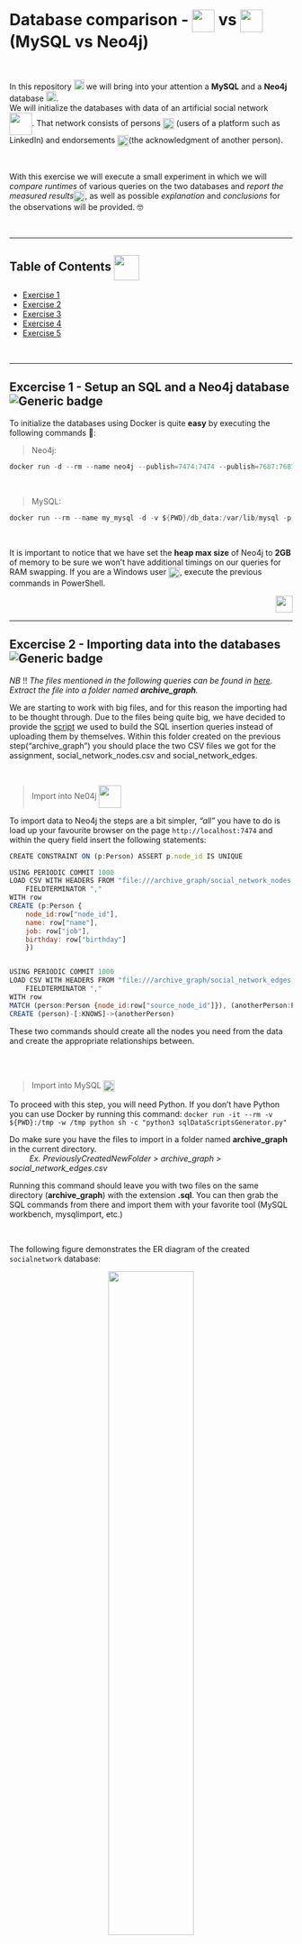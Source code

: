 # Database comparison - <img src="https://pngimg.com/uploads/mysql/mysql_PNG9.png" height="40" align="center"> vs <img src="https://go.neo4j.com/rs/710-RRC-335/images/neo4j_logo_globe.png" height="40" align="center"> (MySQL vs Neo4j)
</br>

In this repository <img src="https://cdn.iconscout.com/icon/premium/png-256-thumb/repository-15-834642.png" height="18"> we will bring into your attention a **MySQL** and a **Neo4j** database <img src="https://image.flaticon.com/icons/svg/148/148825.svg" height="18">. 
</br>We will initialize the databases with data of an artificial social network <img src="https://trello-attachments.s3.amazonaws.com/5a0c1bbf93b2d2556f9cc845/5a1d5bbf034dbe3bcf832cf0/2c8f6c9ea06bcd9f7aa83a0b59827140/socialNetwork.png" height="40" align="center">. That network consists of persons <img src="https://trello-attachments.s3.amazonaws.com/5a0c1bbf93b2d2556f9cc845/5a1d5bbf034dbe3bcf832cf0/9e587ab061dd7797aebfb1be424eb8ce/people-icon-in-various-color-vector-21092005.jpg" height="20" align="center"> (users of a platform such as LinkedIn) and endorsements <img src="https://trello-attachments.s3.amazonaws.com/5a0c1bbf93b2d2556f9cc845/5a1d5bbf034dbe3bcf832cf0/ba9a3fe0f8b72850b2618876b000bdc0/blue-handshake-icon-flat-style-vector-11304772.jpg" height="20" align="center">(the acknowledgment of another person).

</br>

With this exercise we will execute a small experiment in which we will _compare runtimes_ of various queries on the two databases and _report the measured results_<img src="https://i.ibb.co/DkGjv3L/law-scale-icon-justice-outline-icon-vector-17484259.jpg" height="20" align="center">, as well as possible _explanation_ and _conclusions_ for the observations will be provided. :nerd_face:

</br>

----
<a name="toc"></a>
## Table of Contents <img src="https://waffleio-direct-uploads-production.s3.amazonaws.com/uploads/5b631124103d580013dcf6a4/125516c66e82c728ace21e0d46db978826878dba87e6ab03f60da1cd6416743e7853e37a25cbb77ef1132d43434d0eee1e020a17b8eb8339a3e46979820e5ae8d76b5d72943411adb0d41beb57bb72895d99a4fedb1294b7607caddecd5d340c041f83fe5830a29148cc5bf64be94b57b65e.png" align="center" height="45"> 
* [Exercise 1](#ex1)
* [Exercise 2](#ex2)
* [Exercise 3](#ex3)
* [Exercise 4](#ex4)
* [Exercise 5](#ex5)

<br/>

----
<a name="ex1"></a>
## Excercise 1 - Setup an SQL and a Neo4j database ![Generic badge](https://img.shields.io/badge/Setup-databases-informational.svg)
To initialize the databases using Docker is quite **easy** by executing the following commands :whale::
> Neo4j:
```c#
docker run -d --rm --name neo4j --publish=7474:7474 --publish=7687:7687 -v ${PWD}:/var/lib/neo4j/import --env NEO4J_AUTH=neo4j/fancy99Doorknob --env=NEO4J_dbms_memory_pagecache_size=4G --env=NEO4J_dbms_memory_heap_initial__size=4G --env=NEO4J_dbms_memory_heap_max__size=4G neo4j
```

</br>

> MySQL:
```c#
docker run --rm --name my_mysql -d -v ${PWD}/db_data:/var/lib/mysql -p 3306:3306 -e MYSQL_ROOT_PASSWORD=123456 mysql --max-allowed-packet=1073741824
```
</br>

It is important to notice that we have set the **heap max size** of Neo4j to **2GB** of memory to be sure we won’t have additional timings on our queries for RAM swapping. If you are a Windows user <img src="https://images.all-free-download.com/images/graphiclarge/windows_81_default_icon_pack_6830210.jpg" height="20" align="center">, execute the previous commands in PowerShell.
</br>

<p align="right">
<a href="#toc"><img src="https://waffleio-direct-uploads-production.s3.amazonaws.com/uploads/5b631124103d580013dcf6a4/125516c66e82c728ace21e0d46e1999b248790ebc3abaf51ab57f5973d047d317c06a6722887e27de91429570d564ead490e5b10aaf8db29b4aa2e32db025fb28c341521842f1bbeb98b15be04bf22834b80bfbb8f49c0e92f68.png" width="30"></a>
</p>

---
<a name="ex2"></a>
## Excercise 2 - Importing data into the databases ![Generic badge](https://img.shields.io/badge/Data-import-yellowgreen.svg)

_NB_ :bangbang: _The files mentioned in the following queries can be found in [here](https://github.com/datsoftlyngby/soft2019spring-databases/raw/master/data/archive_graph.tar.gz). Extract the file into a folder named **archive_graph**._

We are starting to work with big files, and for this reason the importing had to be thought through. Due to the files being quite big, we have decided to provide the [script](./sqlDataScriptsGenerator.py) we used to build the SQL insertion queries instead of uploading them by themselves. Within this folder created on the previous step(“archive_graph”) you should place the two CSV files we got for the assignment, social_network_nodes.csv and social_network_edges.

</br>

> Import into Ne04j <img src="https://cdn-ak.f.st-hatena.com/images/fotolife/V/Vastee/20180509/20180509140835.gif" height="40" align="center">

To import data to Neo4j the steps are a bit simpler, _“all”_ you have to do is load up your favourite browser on the page `http://localhost:7474` and within the query field insert the following statements:

```javascript
CREATE CONSTRAINT ON (p:Person) ASSERT p.node_id IS UNIQUE

USING PERIODIC COMMIT 1000
LOAD CSV WITH HEADERS FROM "file:///archive_graph/social_network_nodes.csv" AS row 
    FIELDTERMINATOR ","
WITH row
CREATE (p:Person {
    node_id:row["node_id"],
    name: row["name"],
    job: row["job"],
    birthday: row["birthday"]
    })


USING PERIODIC COMMIT 1000    
LOAD CSV WITH HEADERS FROM "file:///archive_graph/social_network_edges.csv" AS row 
    FIELDTERMINATOR ","
WITH row
MATCH (person:Person {node_id:row["source_node_id"]}), (anotherPerson:Person {node_id:row["target_node_id"]})
CREATE (person)-[:KNOWS]->(anotherPerson)
```

These two commands should create all the nodes you need from the data and create the appropriate relationships between.

</br>
</br>

> Import into MySQL <img align="center" height="20" src="https://thumbs.gfycat.com/CelebratedComplexDipper-max-1mb.gif">

To proceed with this step, you will need Python. If you don’t have Python you can use Docker by running this command:
`docker run -it --rm -v ${PWD}:/tmp -w /tmp python sh -c "python3 sqlDataScriptsGenerator.py"`

Do make sure you have the files to import in a folder named **archive_graph** in the current directory. </br> &nbsp;&nbsp;&nbsp;&nbsp;&nbsp;&nbsp;&nbsp;&nbsp; _Ex. PreviouslyCreatedNewFolder > archive_graph > social_network_edges.csv_


Running this command should leave you with two files on the same directory (**archive_graph**) with the extension **.sql**. You can then grab the SQL commands from there and import them with your favorite tool (MySQL workbench, mysqlimport, etc.)

</br>

The following figure demonstrates the ER diagram of the created `socialnetwork` database:

<p align="center">
<img src="https://waffleio-direct-uploads-production.s3.amazonaws.com/uploads/5b631124103d580013dcf6a4/125516c66e82c728ace21e0d46db978826878dba87e6ab03f60da1cd6416723e7952e37b26cbb170f1112243434d0eee1e020a17b8eb8339a3e46979820e5ae8d76b5d72943411adb0d41beb57bb72895d99a4fedb1294b7607caddecd5d340c041f83fe5830a79849c15ef348e94d53b65e.png" width="55%">
</p>

<p align="right">
<a href="#toc"><img src="https://waffleio-direct-uploads-production.s3.amazonaws.com/uploads/5b631124103d580013dcf6a4/125516c66e82c728ace21e0d46e1999b248790ebc3abaf51ab57f5973d047d317c06a6722887e27de91429570d564ead490e5b10aaf8db29b4aa2e32db025fb28c341521842f1bbeb98b15be04bf22834b80bfbb8f49c0e92f68.png" width="30"></a>
</p>

----
<a name="ex3"></a>
## Excercise 3 - Construct queries in SQL and in Cypher ![Generic badge](https://img.shields.io/badge/Query-construction-yellow.svg)

#### I. All persons that a person endorses (endorsements of depth :one:)
> Cypher
```javascript
MATCH(:Person {node_id:'16'})-[:KNOWS*1..1]->(known:Person)
RETURN known.name
```
> SQL
```sql
SELECT Person.name 
FROM Knows
INNER JOIN Person ON target_node_id = Person.node_id
WHERE source_node_id = 16;
```
<br/>

#### II. All persons that are endorsed by endorsed persons of a person (endorsements of depth :two:)
> Cypher
```javascript
MATCH(:Person {node_id:'16'})-[:KNOWS*2..2]->(known:Person)
RETURN known.name
```
> SQL
```sql
WITH depthOne AS
	(SELECT Person.* 
	FROM Knows
	INNER JOIN Person ON target_node_id = Person.node_id
	WHERE source_node_id = 16)
SELECT Person.name 
FROM depthOne
INNER JOIN Knows ON Knows.source_node_id = depthOne.node_id
INNER JOIN Person ON Person.node_id = Knows.target_node_id;
```
<br/>

#### III. All persons that ... (endorsements of depth :three:)
> Cypher
```javascript
MATCH(:Person {node_id:'16'})-[:KNOWS*3..3]->(known:Person)
RETURN known.name
```
> SQL
```sql
WITH depthOne AS
	(SELECT Person.* 
	FROM Knows
	INNER JOIN Person ON target_node_id = Person.node_id
	WHERE source_node_id = 16),
depthTwo AS
	(SELECT Person.* 
	FROM depthOne
	INNER JOIN Knows ON Knows.source_node_id = depthOne.node_id
	INNER JOIN Person ON Person.node_id = Knows.target_node_id)
SELECT Person.name 
FROM depthTwo
INNER JOIN Knows ON Knows.source_node_id = depthTwo.node_id
INNER JOIN Person ON Person.node_id = Knows.target_node_id;
```
<br/>

#### IV. All persons that ... (endorsements of depth :four:)
> Cypher
```javascript
MATCH(:Person {node_id:'16'})-[:KNOWS*4..4]->(known:Person)
RETURN known.name
```
> SQL
```sql
WITH depthOne AS
	(SELECT Person.* 
	FROM Knows
	INNER JOIN Person ON target_node_id = Person.node_id
	WHERE source_node_id = 16),
depthTwo AS
	(SELECT Person.* 
	FROM depthOne
	INNER JOIN Knows ON Knows.source_node_id = depthOne.node_id
	INNER JOIN Person ON Person.node_id = Knows.target_node_id),
depthThree AS
	(SELECT Person.* 
	FROM depthTwo
	INNER JOIN Knows ON Knows.source_node_id = depthTwo.node_id
	INNER JOIN Person ON Person.node_id = Knows.target_node_id)
SELECT Person.name 
FROM depthThree
INNER JOIN Knows ON Knows.source_node_id = depthThree.node_id
INNER JOIN Person ON Person.node_id = Knows.target_node_id;

```
<br/>

#### V. All persons that ... (endorsements of depth :five:)
> Cypher
```javascript
MATCH(:Person {node_id:'16'})-[:KNOWS*5..5]->(known:Person)
RETURN known.name
```
> SQL
```sql
WITH depthOne AS
	(SELECT Person.* 
	FROM Knows
	INNER JOIN Person ON target_node_id = Person.node_id
	WHERE source_node_id = 16),
depthTwo AS
	(SELECT Person.* 
	FROM depthOne
	INNER JOIN Knows ON Knows.source_node_id = depthOne.node_id
	INNER JOIN Person ON Person.node_id = Knows.target_node_id),
depthThree AS
	(SELECT Person.* 
	FROM depthTwo
	INNER JOIN Knows ON Knows.source_node_id = depthTwo.node_id
	INNER JOIN Person ON Person.node_id = Knows.target_node_id),
depthFour AS
	(SELECT Person.* 
	FROM depthThree
	INNER JOIN Knows ON Knows.source_node_id = depthThree.node_id
	INNER JOIN Person ON Person.node_id = Knows.target_node_id)
SELECT Person.name 
FROM depthFour
INNER JOIN Knows ON Knows.source_node_id = depthFour.node_id
INNER JOIN Person ON Person.node_id = Knows.target_node_id;

```
<br/>

<p align="right">
<a href="#toc"><img src="https://waffleio-direct-uploads-production.s3.amazonaws.com/uploads/5b631124103d580013dcf6a4/125516c66e82c728ace21e0d46e1999b248790ebc3abaf51ab57f5973d047d317c06a6722887e27de91429570d564ead490e5b10aaf8db29b4aa2e32db025fb28c341521842f1bbeb98b15be04bf22834b80bfbb8f49c0e92f68.png" width="30"></a>
</p>

----
<a name="ex4"></a>
## Excercise 4 - Writing an execution program ![Generic badge](https://img.shields.io/badge/Execution-program-green.svg)

A program in Python <img src="https://www.python.org/static/opengraph-icon-200x200.png" height="25" align="center"> was written where we can automatically execute the above queries for twenty random nodes against the two respective databases. It can be found in [databasePerformanceFinder.py](./databasePerformanceFinder.py)

</br>

To be able to run it you once again will need Python, and if you are running them within your computer (not through the following docker command) be sure to install the following packages for **python**, **mysql-connector-python** and **neo4j**. 

These can normally be installed through the following commands:

`pip install mysql-connector-python`</br>
`pip install neo4j`

</br>

In case you don’t have python installed on your machine you can run the application through the following command: 

```c#
docker run -it --rm --net=host -v ${PWD}:/tmp -w /tmp python sh -c "pip install mysql-connector-python && pip install neo4j && python3 databasePerformanceFinder.py"
```
<br/>

<p align="right">
<a href="#toc"><img src="https://waffleio-direct-uploads-production.s3.amazonaws.com/uploads/5b631124103d580013dcf6a4/125516c66e82c728ace21e0d46e1999b248790ebc3abaf51ab57f5973d047d317c06a6722887e27de91429570d564ead490e5b10aaf8db29b4aa2e32db025fb28c341521842f1bbeb98b15be04bf22834b80bfbb8f49c0e92f68.png" width="30"></a>
</p>

----
<a name="ex5"></a>
## Excercise 5 - Measure the average and median execution times of each query ![Generic badge](https://img.shields.io/badge/Average-median-inactive.svg?labelColor=9cf)

> Times of each query for each id

Within this table you can find all the single execution results that were gathered to calculate the _average_ and the _median_ in the next section.

<table>
    <tr>
        <th>
            Person ID
        </th>
        <th>
        </th>
        <th>
            Depth 1
        </th>
        <th>
            Depth 2
        </th>
        <th>
            Depth 3
        </th>
        <th>
            Depth 4
        </th>
        <th>
            Depth 5
        </th>
    </tr>
    <tr>
        <td align="center">
             <b>97452</b>
        </td>
        <td>
            <table align="center">
                <tr>
                    <td>MySQL</td>
                </tr>
                <tr>
                    <td>Neo4j</td>
                </tr>
            </table>
        </td>
        <td>
            <table align="center">
                <tr>
                    <td align="center">0.03653</td>
                </tr>
                <tr>
                    <td align="center">1.22664</td>
                </tr>
            </table>
        </td>
        <td>
            <table align="center">
                <tr>
                    <td align="center">0.37388</td>
                </tr>
                <tr>
                    <td align="center">0.39445</td>
                </tr>
            </table>
        </td>
        <td>
            <table align="center">
                <tr>
                    <td align="center">3.51995</td>
                </tr>
                <tr>
                    <td align="center">3.01810</td>
                </tr>
            </table>
        </td>
        <td>
            <table align="center">
                <tr>
                    <td align="center">24.1196</td>
                </tr>
                <tr>
                    <td align="center">17.8080</td>
                </tr>
            </table>
        </td>
        <td>
            <table align="center">
                <tr>
                    <td align="center">184.538</td>
                </tr>
                <tr>
                    <td align="center">86.7519</td>
                </tr>
            </table>
        </td>
    </tr>
    <tr>
        <td align="center">
            <b>255867</b>
        </td>
        <td>
            <table align="center">
                <tr>
                    <td>MySQL</td>
                </tr>
                <tr>
                    <td>Neo4j</td>
                </tr>
            </table>
        </td>
        <td>
            <table align="center">
                <tr>
                    <td align="center">0.00437</td>
                </tr>
                <tr>
                    <td align="center">0.06993</td>
                </tr>
            </table>
        </td>
        <td>
            <table align="center">
                <tr>
                    <td align="center">0.01433</td>
                </tr>
                <tr>
                    <td align="center">0.08220</td>
                </tr>
            </table>
        </td>
        <td>
            <table align="center">
                <tr>
                    <td align="center">0.27315</td>
                </tr>
                <tr>
                    <td align="center">0.09300</td>
                </tr>
            </table>
        </td>
        <td>
            <table align="center">
                <tr>
                    <td align="center">8.06737</td>
                </tr>
                <tr>
                    <td align="center">1.06203</td>
                </tr>
            </table>
        </td>
        <td>
            <table align="center">
                <tr>
                    <td align="center">101.861</td>
                </tr>
                <tr>
                    <td align="center">26.3120</td>
                </tr>
            </table>
        </td>
    </tr>
    <tr>
        <td align="center">
            <b>130040</b>
        </td>
        <td>
            <table align="center">
                <tr>
                    <td>MySQL</td>
                </tr>
                <tr>
                    <td>Neo4j</td>
                </tr>
            </table>
        </td>
        <td>
            <table align="center">
                <tr>
                    <td align="center">0.00266</td>
                </tr>
                <tr>
                    <td align="center">0.04821</td>
                </tr>
            </table>
        </td>
        <td>
            <table align="center">
                <tr>
                    <td align="center">0.00825</td>
                </tr>
                <tr>
                    <td align="center">0.03834</td>
                </tr>
            </table>
        </td>
        <td>
            <table align="center">
                <tr>
                    <td align="center">0.07310</td>
                </tr>
                <tr>
                    <td align="center">0.04315</td>
                </tr>
            </table>
        </td>
        <td>
            <table align="center">
                <tr>
                    <td align="center">0.95411</td>
                </tr>
                <tr>
                    <td align="center">0.31826</td>
                </tr>
            </table>
        </td>
        <td>
            <table align="center">
                <tr>
                    <td align="center">21.8818</td>
                </tr>
                <tr>
                    <td align="center">6.25341</td>
                </tr>
            </table>
        </td>
    </tr>
    <tr>
        <td align="center">
            <b>469490</b>
        </td>
        <td>
            <table align="center">
                <tr>
                    <td>MySQL</td>
                </tr>
                <tr>
                    <td>Neo4j</td>
                </tr>
            </table>
        </td>
        <td>
            <table align="center">
                <tr>
                    <td align="center">0.00269</td>
                </tr>
                <tr>
                    <td align="center">0.04378</td>
                </tr>
            </table>
        </td>
        <td>
            <table align="center">
                <tr>
                    <td align="center">0.02635</td>
                </tr>
                <tr>
                    <td align="center">0.04336</td>
                </tr>
            </table>
        </td>
        <td>
            <table align="center">
                <tr>
                    <td align="center">0.40049</td>
                </tr>
                <tr>
                    <td align="center">0.14956</td>
                </tr>
            </table>
        </td>
        <td>
            <table align="center">
                <tr>
                    <td align="center">10.1751</td>
                </tr>
                <tr>
                    <td align="center">2.96481</td>
                </tr>
            </table>
        </td>
        <td>
            <table align="center">
                <tr>
                    <td align="center">229.032</td>
                </tr>
                <tr>
                    <td align="center">92.4653</td>
                </tr>
            </table>
        </td>
    </tr>
    <tr>
        <td align="center">
            <b>103304</b>
        </td>
        <td>
            <table align="center">
                <tr>
                    <td>MySQL</td>
                </tr>
                <tr>
                    <td>Neo4j</td>
                </tr>
            </table>
        </td>
        <td>
            <table align="center">
                <tr>
                    <td align="center">0.11603</td>
                </tr>
                <tr>
                    <td align="center">0.40534</td>
                </tr>
            </table>
        </td>
        <td>
            <table align="center">
                <tr>
                    <td align="center">0.06791</td>
                </tr>
                <tr>
                    <td align="center">0.08176</td>
                </tr>
            </table>
        </td>
        <td>
            <table align="center">
                <tr>
                    <td align="center">0.35004</td>
                </tr>
                <tr>
                    <td align="center">0.15943</td>
                </tr>
            </table>
        </td>
        <td>
            <table align="center">
                <tr>
                    <td align="center">6.67067</td>
                </tr>
                <tr>
                    <td align="center">1.84992</td>
                </tr>
            </table>
        </td>
        <td>
            <table align="center">
                <tr>
                    <td align="center">81.9830</td>
                </tr>
                <tr>
                    <td align="center">21.8072</td>
                </tr>
            </table>
        </td>
    </tr>
    <tr>
        <td align="center">
            <b>397769</b>
        </td>
        <td>
            <table align="center">
                <tr>
                    <td>MySQL</td>
                </tr>
                <tr>
                    <td>Neo4j</td>
                </tr>
            </table>
        </td>
        <td>
            <table align="center">
                <tr>
                    <td align="center">0.00961</td>
                </tr>
                <tr>
                    <td align="center">0.04519</td>
                </tr>
            </table>
        </td>
        <td>
            <table align="center">
                <tr>
                    <td align="center">0.02219</td>
                </tr>
                <tr>
                    <td align="center">0.04532</td>
                </tr>
            </table>
        </td>
        <td>
            <table align="center">
                <tr>
                    <td align="center">0.27431</td>
                </tr>
                <tr>
                    <td align="center">0.10072</td>
                </tr>
            </table>
        </td>
        <td>
            <table align="center">
                <tr>
                    <td align="center">5.27164</td>
                </tr>
                <tr>
                    <td align="center">1.27270</td>
                </tr>
            </table>
        </td>
        <td>
            <table align="center">
                <tr>
                    <td align="center">112.094</td>
                </tr>
                <tr>
                    <td align="center">32.5137</td>
                </tr>
            </table>
        </td>
    </tr>
    <tr>
        <td align="center">
            <b>51294</b>
        </td>
        <td>
            <table align="center">
                <tr>
                    <td>MySQL</td>
                </tr>
                <tr>
                    <td>Neo4j</td>
                </tr>
            </table>
        </td>
        <td>
            <table align="center">
                <tr>
                    <td align="center">0.00722</td>
                </tr>
                <tr>
                    <td align="center">0.04765</td>
                </tr>
            </table>
        </td>
        <td>
            <table align="center">
                <tr>
                    <td align="center">0.00785</td>
                </tr>
                <tr>
                    <td align="center">0.04883</td>
                </tr>
            </table>
        </td>
        <td>
            <table align="center">
                <tr>
                    <td align="center">0.15692</td>
                </tr>
                <tr>
                    <td align="center">0.07154</td>
                </tr>
            </table>
        </td>
        <td>
            <table align="center">
                <tr>
                    <td align="center">3.59671</td>
                </tr>
                <tr>
                    <td align="center">0.90464</td>
                </tr>
            </table>
        </td>
        <td>
            <table align="center">
                <tr>
                    <td align="center">79.0004</td>
                </tr>
                <tr>
                    <td align="center">22.2726</td>
                </tr>
            </table>
        </td>
    </tr>
    <tr>
        <td align="center">
            <b>68412</b>
        </td>
        <td>
            <table align="center">
                <tr>
                    <td>MySQL</td>
                </tr>
                <tr>
                    <td>Neo4j</td>
                </tr>
            </table>
        </td>
        <td>
            <table align="center">
                <tr>
                    <td align="center">0.00243</td>
                </tr>
                <tr>
                    <td align="center">0.04269</td>
                </tr>
            </table>
        </td>
        <td>
            <table align="center">
                <tr>
                    <td align="center">0.00270</td>
                </tr>
                <tr>
                    <td align="center">0.04347</td>
                </tr>
            </table>
        </td>
        <td>
            <table align="center">
                <tr>
                    <td align="center">0.04087</td>
                </tr>
                <tr>
                    <td align="center">0.03597</td>
                </tr>
            </table>
        </td>
        <td>
            <table align="center">
                <tr>
                    <td align="center">0.28967</td>
                </tr>
                <tr>
                    <td align="center">0.10296</td>
                </tr>
            </table>
        </td>
        <td>
            <table align="center">
                <tr>
                    <td align="center">6.11298</td>
                </tr>
                <tr>
                    <td align="center">1.50000</td>
                </tr>
            </table>
        </td>
    </tr>
    <tr>
        <td align="center">
            <b>198449</b>
        </td>
        <td>
            <table align="center">
                <tr>
                    <td>MySQL</td>
                </tr>
                <tr>
                    <td>Neo4j</td>
                </tr>
            </table>
        </td>
        <td>
            <table align="center">
                <tr>
                    <td align="center">0.00262</td>
                </tr>
                <tr>
                    <td align="center">0.04068</td>
                </tr>
            </table>
        </td>
        <td>
            <table align="center">
                <tr>
                    <td align="center">0.03228</td>
                </tr>
                <tr>
                    <td align="center">0.04822</td>
                </tr>
            </table>
        </td>
        <td>
            <table align="center">
                <tr>
                    <td align="center">0.78400</td>
                </tr>
                <tr>
                    <td align="center">0.23565</td>
                </tr>
            </table>
        </td>
        <td>
            <table align="center">
                <tr>
                    <td align="center">18.0964</td>
                </tr>
                <tr>
                    <td align="center">5.24085</td>
                </tr>
            </table>
        </td>
        <td>
            <table align="center">
                <tr>
                    <td align="center">469.017</td>
                </tr>
                <tr>
                    <td align="center">324.510</td>
                </tr>
            </table>
        </td>
    </tr>
    <tr>
        <td align="center">
            <b>91907</b>
        </td>
        <td>
            <table align="center">
                <tr>
                    <td>MySQL</td>
                </tr>
                <tr>
                    <td>Neo4j</td>
                </tr>
            </table>
        </td>
        <td>
            <table align="center">
                <tr>
                    <td align="center">0.27356</td>
                </tr>
                <tr>
                    <td align="center">1.56897</td>
                </tr>
            </table>
        </td>
        <td>
            <table align="center">
                <tr>
                    <td align="center">1.50708</td>
                </tr>
                <tr>
                    <td align="center">0.48353</td>
                </tr>
            </table>
        </td>
        <td>
            <table align="center">
                <tr>
                    <td align="center">2.81950</td>
                </tr>
                <tr>
                    <td align="center">3.30760</td>
                </tr>
            </table>
        </td>
        <td>
            <table align="center">
                <tr>
                    <td align="center">15.6674</td>
                </tr>
                <tr>
                    <td align="center">23.6031</td>
                </tr>
            </table>
        </td>
        <td>
            <table align="center">
                <tr>
                    <td align="center">143.167</td>
                </tr>
                <tr>
                    <td align="center">56.0398</td>
                </tr>
            </table>
        </td>
    </tr>
    <tr>
        <td align="center">
            <b>258194</b>
        </td>
        <td>
            <table align="center">
                <tr>
                    <td>MySQL</td>
                </tr>
                <tr>
                    <td>Neo4j</td>
                </tr>
            </table>
        </td>
        <td>
            <table align="center">
                <tr>
                    <td align="center">0.00712</td>
                </tr>
                <tr>
                    <td align="center">0.05558</td>
                </tr>
            </table>
        </td>
        <td>
            <table align="center">
                <tr>
                    <td align="center">0.01978</td>
                </tr>
                <tr>
                    <td align="center">0.06205</td>
                </tr>
            </table>
        </td>
        <td>
            <table align="center">
                <tr>
                    <td align="center">0.29573</td>
                </tr>
                <tr>
                    <td align="center">0.09378</td>
                </tr>
            </table>
        </td>
        <td>
            <table align="center">
                <tr>
                    <td align="center">6.21519</td>
                </tr>
                <tr>
                    <td align="center">1.10606</td>
                </tr>
            </table>
        </td>
        <td>
            <table align="center">
                <tr>
                    <td align="center">102.922</td>
                </tr>
                <tr>
                    <td align="center">29.1510</td>
                </tr>
            </table>
        </td>
    </tr>
    <tr>
        <td align="center">
            <b>133300</b>
        </td>
        <td>
            <table align="center">
                <tr>
                    <td>MySQL</td>
                </tr>
                <tr>
                    <td>Neo4j</td>
                </tr>
            </table>
        </td>
        <td>
            <table align="center">
                <tr>
                    <td align="center">0.00487</td>
                </tr>
                <tr>
                    <td align="center">0.05212</td>
                </tr>
            </table>
        </td>
        <td>
            <table align="center">
                <tr>
                    <td align="center">0.00237</td>
                </tr>
                <tr>
                    <td align="center">0.05019</td>
                </tr>
            </table>
        </td>
        <td>
            <table align="center">
                <tr>
                    <td align="center">0.03531</td>
                </tr>
                <tr>
                    <td align="center">0.04259</td>
                </tr>
            </table>
        </td>
        <td>
            <table align="center">
                <tr>
                    <td align="center">0.47808</td>
                </tr>
                <tr>
                    <td align="center">0.18823</td>
                </tr>
            </table>
        </td>
        <td>
            <table align="center">
                <tr>
                    <td align="center">11.6657</td>
                </tr>
                <tr>
                    <td align="center">3.34666</td>
                </tr>
            </table>
        </td>
    </tr>
    <tr>
        <td align="center">
            <b>241762</b>
        </td>
        <td>
            <table align="center">
                <tr>
                    <td>MySQL</td>
                </tr>
                <tr>
                    <td>Neo4j</td>
                </tr>
            </table>
        </td>
        <td>
            <table align="center">
                <tr>
                    <td align="center">0.00226</td>
                </tr>
                <tr>
                    <td align="center">0.04657</td>
                </tr>
            </table>
        </td>
        <td>
            <table align="center">
                <tr>
                    <td align="center">0.00804</td>
                </tr>
                <tr>
                    <td align="center">0.04332</td>
                </tr>
            </table>
        </td>
        <td>
            <table align="center">
                <tr>
                    <td align="center">0.07160</td>
                </tr>
                <tr>
                    <td align="center">0.05190</td>
                </tr>
            </table>
        </td>
        <td>
            <table align="center">
                <tr>
                    <td align="center">1.10339</td>
                </tr>
                <tr>
                    <td align="center">0.33738</td>
                </tr>
            </table>
        </td>
        <td>
            <table align="center">
                <tr>
                    <td align="center">25.6912</td>
                </tr>
                <tr>
                    <td align="center">7.30859</td>
                </tr>
            </table>
        </td>
    </tr>
    <tr>
        <td align="center">
            <b>165339</b>
        </td>
        <td>
            <table align="center">
                <tr>
                    <td>MySQL</td>
                </tr>
                <tr>
                    <td>Neo4j</td>
                </tr>
            </table>
        </td>
        <td>
            <table align="center">
                <tr>
                    <td align="center">0.00311</td>
                </tr>
                <tr>
                    <td align="center">0.04126</td>
                </tr>
            </table>
        </td>
        <td>
            <table align="center">
                <tr>
                    <td align="center">0.01533</td>
                </tr>
                <tr>
                    <td align="center">0.04044</td>
                </tr>
            </table>
        </td>
        <td>
            <table align="center">
                <tr>
                    <td align="center">0.18578</td>
                </tr>
                <tr>
                    <td align="center">0.07253</td>
                </tr>
            </table>
        </td>
        <td>
            <table align="center">
                <tr>
                    <td align="center">3.33041</td>
                </tr>
                <tr>
                    <td align="center">0.90306</td>
                </tr>
            </table>
        </td>
        <td>
            <table align="center">
                <tr>
                    <td align="center">71.1918</td>
                </tr>
                <tr>
                    <td align="center">20.6824</td>
                </tr>
            </table>
        </td>
    </tr>
    <tr>
        <td align="center">
            <b>179387</b>
        </td>
        <td>
            <table align="center">
                <tr>
                    <td>MySQL</td>
                </tr>
                <tr>
                    <td>Neo4j</td>
                </tr>
            </table>
        </td>
        <td>
            <table align="center">
                <tr>
                    <td align="center">0.00264</td>
                </tr>
                <tr>
                    <td align="center">0.04644</td>
                </tr>
            </table>
        </td>
        <td>
            <table align="center">
                <tr>
                    <td align="center">0.02387</td>
                </tr>
                <tr>
                    <td align="center">0.04269</td>
                </tr>
            </table>
        </td>
        <td>
            <table align="center">
                <tr>
                    <td align="center">0.38614</td>
                </tr>
                <tr>
                    <td align="center">0.12717</td>
                </tr>
            </table>
        </td>
        <td>
            <table align="center">
                <tr>
                    <td align="center">7.92666</td>
                </tr>
                <tr>
                    <td align="center">2.15771</td>
                </tr>
            </table>
        </td>
        <td>
            <table align="center">
                <tr>
                    <td align="center">177.503</td>
                </tr>
                <tr>
                    <td align="center">52.2270</td>
                </tr>
            </table>
        </td>
    </tr>
    <tr>
        <td align="center">
            <b>201061</b>
        </td>
        <td>
            <table align="center">
                <tr>
                    <td>MySQL</td>
                </tr>
                <tr>
                    <td>Neo4j</td>
                </tr>
            </table>
        </td>
        <td>
            <table align="center">
                <tr>
                    <td align="center">0.01267</td>
                </tr>
                <tr>
                    <td align="center">0.07671</td>
                </tr>
            </table>
        </td>
        <td>
            <table align="center">
                <tr>
                    <td align="center">0.04688</td>
                </tr>
                <tr>
                    <td align="center">0.04499</td>
                </tr>
            </table>
        </td>
        <td>
            <table align="center">
                <tr>
                    <td align="center">0.57512</td>
                </tr>
                <tr>
                    <td align="center">0.12013</td>
                </tr>
            </table>
        </td>
        <td>
            <table align="center">
                <tr>
                    <td align="center">13.3445</td>
                </tr>
                <tr>
                    <td align="center">2.06087</td>
                </tr>
            </table>
        </td>
        <td>
            <table align="center">
                <tr>
                    <td align="center">169.269</td>
                </tr>
                <tr>
                    <td align="center">45.8724</td>
                </tr>
            </table>
        </td>
    </tr>
    <tr>
        <td align="center">
            <b>345988</b>
        </td>
        <td>
            <table align="center">
                <tr>
                    <td>MySQL</td>
                </tr>
                <tr>
                    <td>Neo4j</td>
                </tr>
            </table>
        </td>
        <td>
            <table align="center">
                <tr>
                    <td align="center">0.00345</td>
                </tr>
                <tr>
                    <td align="center">0.06435</td>
                </tr>
            </table>
        </td>
        <td>
            <table align="center">
                <tr>
                    <td align="center">0.01577</td>
                </tr>
                <tr>
                    <td align="center">0.10779</td>
                </tr>
            </table>
        </td>
        <td>
            <table align="center">
                <tr>
                    <td align="center">0.24862</td>
                </tr>
                <tr>
                    <td align="center">0.07026</td>
                </tr>
            </table>
        </td>
        <td>
            <table align="center">
                <tr>
                    <td align="center">5.69475</td>
                </tr>
                <tr>
                    <td align="center">0.86054</td>
                </tr>
            </table>
        </td>
        <td>
            <table align="center">
                <tr>
                    <td align="center">76.7484</td>
                </tr>
                <tr>
                    <td align="center">19.9341</td>
                </tr>
            </table>
        </td>
    </tr>
    <tr>
        <td align="center">
            <b>161060</b>
        </td>
        <td>
            <table align="center">
                <tr>
                    <td>MySQL</td>
                </tr>
                <tr>
                    <td>Neo4j</td>
                </tr>
            </table>
        </td>
        <td>
            <table align="center">
                <tr>
                    <td align="center">0.01534</td>
                </tr>
                <tr>
                    <td align="center">0.03560</td>
                </tr>
            </table>
        </td>
        <td>
            <table align="center">
                <tr>
                    <td align="center">0.01241</td>
                </tr>
                <tr>
                    <td align="center">0.03631</td>
                </tr>
            </table>
        </td>
        <td>
            <table align="center">
                <tr>
                    <td align="center">0.09598</td>
                </tr>
                <tr>
                    <td align="center">0.05508</td>
                </tr>
            </table>
        </td>
        <td>
            <table align="center">
                <tr>
                    <td align="center">1.96803</td>
                </tr>
                <tr>
                    <td align="center">0.54601</td>
                </tr>
            </table>
        </td>
        <td>
            <table align="center">
                <tr>
                    <td align="center">45.3058</td>
                </tr>
                <tr>
                    <td align="center">12.7325</td>
                </tr>
            </table>
        </td>
    </tr>
    <tr>
        <td align="center">
            <b>406091</b>
        </td>
        <td>
            <table align="center">
                <tr>
                    <td>MySQL</td>
                </tr>
                <tr>
                    <td>Neo4j</td>
                </tr>
            </table>
        </td>
        <td>
            <table align="center">
                <tr>
                    <td align="center">0.00239</td>
                </tr>
                <tr>
                    <td align="center">0.04499</td>
                </tr>
            </table>
        </td>
        <td>
            <table align="center">
                <tr>
                    <td align="center">0.00984</td>
                </tr>
                <tr>
                    <td align="center">0.04055</td>
                </tr>
            </table>
        </td>
        <td>
            <table align="center">
                <tr>
                    <td align="center">0.07678</td>
                </tr>
                <tr>
                    <td align="center">0.05426</td>
                </tr>
            </table>
        </td>
        <td>
            <table align="center">
                <tr>
                    <td align="center">1.07535</td>
                </tr>
                <tr>
                    <td align="center">0.31957</td>
                </tr>
            </table>
        </td>
        <td>
            <table align="center">
                <tr>
                    <td align="center">25.7734</td>
                </tr>
                <tr>
                    <td align="center">7.33849</td>
                </tr>
            </table>
        </td>
    </tr>
    <tr>
        <td align="center">
            <b>406740</b>
        </td>
        <td>
            <table align="center">
                <tr>
                    <td>MySQL</td>
                </tr>
                <tr>
                    <td>Neo4j</td>
                </tr>
            </table>
        </td>
        <td>
            <table align="center">
                <tr>
                    <td align="center">0.00319</td>
                </tr>
                <tr>
                    <td align="center">0.04593</td>
                </tr>
            </table>
        </td>
        <td>
            <table align="center">
                <tr>
                    <td align="center">0.00294</td>
                </tr>
                <tr>
                    <td align="center">0.04055</td>
                </tr>
            </table>
        </td>
        <td>
            <table align="center">
                <tr>
                    <td align="center">0.06243</td>
                </tr>
                <tr>
                    <td align="center">0.05141</td>
                </tr>
            </table>
        </td>
        <td>
            <table align="center">
                <tr>
                    <td align="center">1.68152</td>
                </tr>
                <tr>
                    <td align="center">0.43146</td>
                </tr>
            </table>
        </td>
        <td>
            <table align="center">
                <tr>
                    <td align="center">39.5864</td>
                </tr>
                <tr>
                    <td align="center">10.1191</td>
                </tr>
            </table>
        </td>
    </tr>
</table>

</br>

> Average & Median

The following graphs represent the Average and the Median for both databases. Since the time difference are significant from depth 3+, we decided to split the graph into 2, therefore, getting a closer look.

<img src="https://waffleio-direct-uploads-production.s3.amazonaws.com/uploads/5b631124103d580013dcf6a4/125516c66e82c728ace21e0d46ed9893379182ba9bfcb945e611b2843b492d762a10e17132d0e12de61a79005a5948ae470a5644fdf1df2ff2e03d22884e17ff933c0120996048e6edc00db513bb29814e80b3bb8b48c0ec3827ee82875d73.png" height="70%">

</br>

<img src="https://waffleio-direct-uploads-production.s3.amazonaws.com/uploads/5b631124103d580013dcf6a4/125516c66e82c728ace21e0d46ed9893379182ba9bfcb945f61fbcd6395428792c07b7692ac7b62aba1b23030e5a48aa435e0d4dfcf8817da2e26a71d85e19f1c32f0e2a92624cf5f2d75dad0ba8218c4584b3b98d4dc4e8392ce3888c4b2c53.png" height="70%">

| <p align="left">:tangerine: - The <b>orange</b> line represents the Neo4j median</br>:eggplant: - The <b>dark blue</b> line represents the MySQL median </p> | <p align="left">:apple: - The <b>red</b> bar represents the Neo4j average</br>:green_apple:- The <b>green</b> bar represents the MySQL average</p> |
|-|-|

</br>

### Time differences explanation

We have reached the conclusion that the time differences that occur are due to the fact that **Neo4j** has the relations associated with each node, and therefore it doesn’t need to go through more objects than it should to find the next depth level of persons. This leads **Neo4j** to be able to run on pretty much O(NlogN) complexity. 

**MySQL** on the other hand has to go and find the correct _IDs_, and even with indexes, for bigger depths its run time starts incrementing exponentially.

</br>

### Conclusion
It can be concluded that if you need to go to **shallow depths** (1 or 2 levels deep), **MySQL** might be a better choice regarding execution time. But the moment you want to start knowing the relations at **deeper depths Neo4j** takes the win and should definitely be the correct choice (at least between the two systems analysed in this assignment).
<br/>

<p align="right">
<a href="#toc"><img src="https://waffleio-direct-uploads-production.s3.amazonaws.com/uploads/5b631124103d580013dcf6a4/125516c66e82c728ace21e0d46e1999b248790ebc3abaf51ab57f5973d047d317c06a6722887e27de91429570d564ead490e5b10aaf8db29b4aa2e32db025fb28c341521842f1bbeb98b15be04bf22834b80bfbb8f49c0e92f68.png" width="30"></a>
</p>

----
> #### Assignment made by:   
`David Alves 👨🏻‍💻 ` :octocat: [Github](https://github.com/davi7725) <br />
`Elitsa Marinovska 👩🏻‍💻 ` :octocat: [Github](https://github.com/elit0451) <br />
> Attending "Databses for Developers" course of Software Development bachelor's degree

